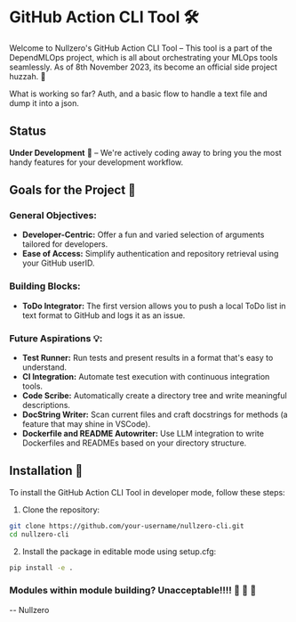 # GitHub Action CLI Tool :hammer_and_wrench:

Welcome to Nullzero's GitHub Action CLI Tool – This tool is a part of the DependMLOps project, which is all about orchestrating your MLOps tools seamlessly. As of 8th November 2023, its become an official side project huzzah. :tada:

What is working so far? Auth, and a basic flow to handle a text file and dump it into a json.

## Status
**Under Development** :construction: – We're actively coding away to bring you the most handy features for your development workflow.

## Goals for the Project :dart:

### General Objectives:
- **Developer-Centric:** Offer a fun and varied selection of arguments tailored for developers.
- **Ease of Access:** Simplify authentication and repository retrieval using your GitHub userID.

### Building Blocks:
- **ToDo Integrator:** The first version allows you to push a local ToDo list in text format to GitHub and logs it as an issue.

### Future Aspirations :bulb::
- **Test Runner:** Run tests and present results in a format that's easy to understand.
- **CI Integration:** Automate test execution with continuous integration tools.
- **Code Scribe:** Automatically create a directory tree and write meaningful descriptions.
- **DocString Writer:** Scan current files and craft docstrings for methods (a feature that may shine in VSCode).
- **Dockerfile and README Autowriter:** Use LLM integration to write Dockerfiles and READMEs based on your directory structure.

## Installation :wrench:

To install the GitHub Action CLI Tool in developer mode, follow these steps:

1. Clone the repository:
```bash
git clone https://github.com/your-username/nullzero-cli.git
cd nullzero-cli
```

2. Install the package in editable mode using setup.cfg: 

```bash
pip install -e .
```


### Modules within module building? Unacceptable!!!! :rocket: :rocket: :rocket:

-- Nullzero

